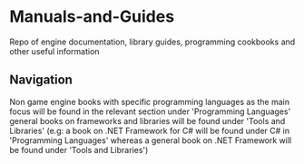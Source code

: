 # Manuals-and-Guides
Repo of engine documentation, library guides, programming cookbooks and other useful information

## Navigation
Non game engine books with specific programming languages as the main focus will be found in the relevant section under 'Programming Languages' general books on frameworks and libraries will be found under 'Tools and Libraries' (e.g: a book on .NET Framework for C# will be found under C# in 'Programming Languages' whereas a general book on .NET Framework will be found under 'Tools and Libraries')